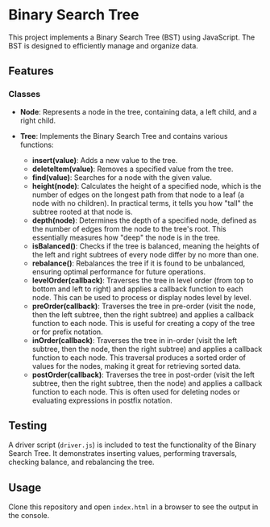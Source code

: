 # Binary Search Tree

This project implements a Binary Search Tree (BST) using JavaScript. The BST is designed to efficiently manage and organize data. 

## Features

### Classes

- **Node**: Represents a node in the tree, containing data, a left child, and a right child.
  
- **Tree**: Implements the Binary Search Tree and contains various functions:
  - **insert(value)**: Adds a new value to the tree.
  - **deleteItem(value)**: Removes a specified value from the tree.
  - **find(value)**: Searches for a node with the given value.
  - **height(node)**: Calculates the height of a specified node, which is the number of edges on the longest path from that node to a leaf (a node with no children). In practical terms, it tells you how "tall" the subtree rooted at that node is.
  - **depth(node)**: Determines the depth of a specified node, defined as the number of edges from the node to the tree's root. This essentially measures how "deep" the node is in the tree.
  - **isBalanced()**: Checks if the tree is balanced, meaning the heights of the left and right subtrees of every node differ by no more than one.
  - **rebalance()**: Rebalances the tree if it is found to be unbalanced, ensuring optimal performance for future operations.
  - **levelOrder(callback)**: Traverses the tree in level order (from top to bottom and left to right) and applies a callback function to each node. This can be used to process or display nodes level by level.
  - **preOrder(callback)**: Traverses the tree in pre-order (visit the node, then the left subtree, then the right subtree) and applies a callback function to each node. This is useful for creating a copy of the tree or for prefix notation.
  - **inOrder(callback)**: Traverses the tree in in-order (visit the left subtree, then the node, then the right subtree) and applies a callback function to each node. This traversal produces a sorted order of values for the nodes, making it great for retrieving sorted data.
  - **postOrder(callback)**: Traverses the tree in post-order (visit the left subtree, then the right subtree, then the node) and applies a callback function to each node. This is often used for deleting nodes or evaluating expressions in postfix notation.

## Testing

A driver script (`driver.js`) is included to test the functionality of the Binary Search Tree. It demonstrates inserting values, performing traversals, checking balance, and rebalancing the tree.

## Usage

Clone this repository and open `index.html` in a browser to see the output in the console.
